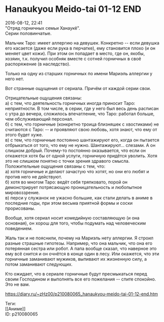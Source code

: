 Hanaukyou Meido-tai 01-12 END
==============================

   
 2016-08-12, 22:41   
  "Отряд горничных семьи Ханаукё".   
 Серии половинчатые.   
   
 Мальчик Таро: имеет аллергию на девушек. Конкретно -- если девушка его касается (даже если рука в перчатке), ему становится плохо (и он меняет цвет кожи). При этом он попадает в место, где он, якобы, хозяин, т.к. получил особняк вместе с сотней горничных в своё распоряжение (в наследство).   
   
 Только на одну из старших горничных по имени Мариэль аллергии у него нет.   
   
 Вот странные ощущения от сериала. Причём от каждой серии свои.   
   
 Отрицательные ощущения связаны:   
 а) с тем, что деятельность горничных иногда приносит Таро: неприятности. В том числе, в серии, где у него был весь день расписан с утра до вечера, сложилось впечатление, что Таро: работал больше, чем обслуживающий персонал.   
 б) с тем, что горничные (конкретно троица близняшек с хвостиками) не считаются с Таро: -- и проявляют свою любовь, хотя знают, что ему от этого будет хуже.   
 в) с тем, что горничные постоянно шантажируют его, когда он пытается отбрыкаться от того, что ему не нужно. Шантажируют... слезами. А он слишком добрый. Почему-то постоянно оказывается, что если он откажется хотя бы от одной услуги, горничную придётся уволить. Хотя это не слишком понятно с точки зрения здравого смысла.   
 Положительные ощущения связаны с тем, что:   
 а) хотя горничные и делают зачастую что хотят, но они его любят и против него не действуют.   
 б) хотя во многом Таро: ведёт себя тряпковато, порой он демонстрирует потрясающую проницательность и любопытное мировоззрение.   
 в) перси у служанок не ужасно большие, как стали делать в аниме в последние годы, при этом весьма приятной формы и соски прорисованы.   
   
 Вообще, хотя сериал носит комедийную составляющую (и она основная), он хорош для того, чтобы подумать над человеческим поведением.   
   
 Жаль так и не пояснили, почему на Мариэль нету аллергии. Я строил разные страшные гипотезы. Например, что она мальчик, что она его потерянная сестра или робот. А папа вообще сказал, что наверное это ему всё снится и он очнётся в конце один в лесу. Или окажется, что эти горничные заманивают мужиков, выпивают их жизненную силу, а потом заманивают следующих.   
   
 Кто ожидает, что в сериале горничные будут пресмыкаться перед своим Господином и выполнять все его пожелания -- спите спокойно. Это не вам.   
    
 <https://diary.ru/~zHz00/p210080065_hanaukyou-meido-tai-01-12-end.htm>   
   
 Теги:   
 [[Аниме]]   
 ID: p210080065